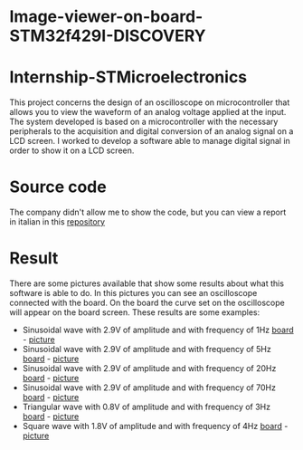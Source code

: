 # Image-viewer-on-board-STM32f429I-DISCOVERY
# Internship-STMicroelectronics
This project concerns the design of an oscilloscope on microcontroller that allows you to view the waveform of an analog voltage applied at the input. The system developed is based on a microcontroller with the necessary peripherals to the acquisition and digital conversion of an analog signal on a LCD screen. I worked to develop a software able to manage digital signal in order to show it on a LCD screen.

# Source code
The company didn't allow me to show the code, but you can view a report in italian in this [repository](https://github.com/Giuscar/Image-viewer-on-board-STM32f429I-DISCOVERY/blob/master/Monografia%20(italian).pdf)

# Result
There are some pictures available that show some results about what this software is able to do. In this pictures you can see an oscilloscope connected with the board. On the board the curve set on the oscilloscope will appear on the board screen.
These results are some examples:
- Sinusoidal wave with 2.9V of amplitude and with frequency of 1Hz [board](https://github.com/Giuscar/Image-viewer-on-board-STM32f429I-DISCOVERY/blob/master/Results/1B.jpg) - [picture](https://github.com/Giuscar/Image-viewer-on-board-STM32f429I-DISCOVERY/blob/master/Results/1O.jpg)
- Sinusoidal wave with 2.9V of amplitude and with frequency of 5Hz [board](https://github.com/Giuscar/Image-viewer-on-board-STM32f429I-DISCOVERY/blob/master/Results/2B.png) - [picture](https://github.com/Giuscar/Image-viewer-on-board-STM32f429I-DISCOVERY/blob/master/Results/2O.jpg)
- Sinusoidal wave with 2.9V of amplitude and with frequency of 20Hz [board](https://github.com/Giuscar/Image-viewer-on-board-STM32f429I-DISCOVERY/blob/master/Results/3B.jpg) - [picture](https://github.com/Giuscar/Image-viewer-on-board-STM32f429I-DISCOVERY/blob/master/Results/3O.jpg)
- Sinusoidal wave with 2.9V of amplitude and with frequency of 70Hz [board](https://github.com/Giuscar/Image-viewer-on-board-STM32f429I-DISCOVERY/blob/master/Results/4B.jpg) - [picture](https://github.com/Giuscar/Image-viewer-on-board-STM32f429I-DISCOVERY/blob/master/Results/4O.jpg)
- Triangular wave with 0.8V of amplitude and with frequency of 3Hz [board](https://github.com/Giuscar/Image-viewer-on-board-STM32f429I-DISCOVERY/blob/master/Results/5B.jpg) - [picture](https://github.com/Giuscar/Image-viewer-on-board-STM32f429I-DISCOVERY/blob/master/Results/5O.jpg)
- Square wave with 1.8V of amplitude and with frequency of 4Hz [board](https://github.com/Giuscar/Image-viewer-on-board-STM32f429I-DISCOVERY/blob/master/Results/6B.jpg) - [picture](https://github.com/Giuscar/Image-viewer-on-board-STM32f429I-DISCOVERY/blob/master/Results/6O.jpg)

